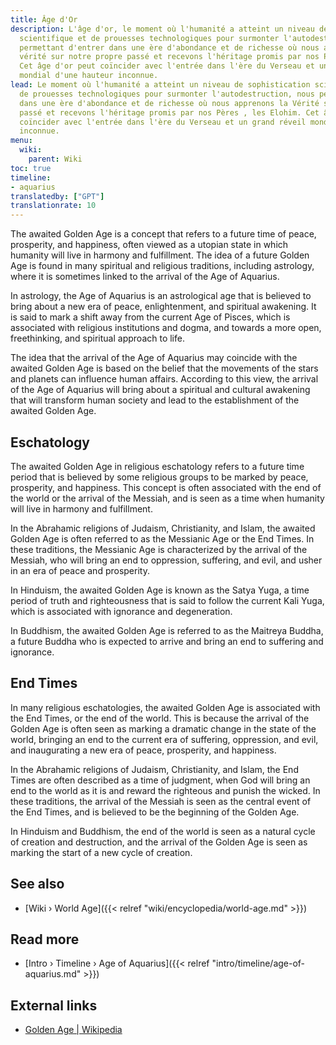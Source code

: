 ```yaml
---
title: Âge d'Or
description: L'âge d'or, le moment où l'humanité a atteint un niveau de sophistication
  scientifique et de prouesses technologiques pour surmonter l'autodestruction, nous
  permettant d'entrer dans une ère d'abondance et de richesse où nous apprenons la
  vérité sur notre propre passé et recevons l'héritage promis par nos Pères, les Elohim.
  Cet âge d'or peut coïncider avec l'entrée dans l'ère du Verseau et un grand réveil
  mondial d'une hauteur inconnue.
lead: Le moment où l'humanité a atteint un niveau de sophistication scientifique et
  de prouesses technologiques pour surmonter l'autodestruction, nous permettant d'entrer
  dans une ère d'abondance et de richesse où nous apprenons la Vérité sur notre propre
  passé et recevons l'héritage promis par nos Pères , les Elohim. Cet âge d'or peut
  coïncider avec l'entrée dans l'ère du Verseau et un grand réveil mondial d'une hauteur
  inconnue.
menu:
  wiki:
    parent: Wiki
toc: true
timeline:
- aquarius
translatedby: ["GPT"]
translationrate: 10
---
```


The awaited Golden Age is a concept that refers to a future time of peace, prosperity, and happiness, often viewed as a utopian state in which humanity will live in harmony and fulfillment. The idea of a future Golden Age is found in many spiritual and religious traditions, including astrology, where it is sometimes linked to the arrival of the Age of Aquarius.

In astrology, the Age of Aquarius is an astrological age that is believed to bring about a new era of peace, enlightenment, and spiritual awakening. It is said to mark a shift away from the current Age of Pisces, which is associated with religious institutions and dogma, and towards a more open, freethinking, and spiritual approach to life.

The idea that the arrival of the Age of Aquarius may coincide with the awaited Golden Age is based on the belief that the movements of the stars and planets can influence human affairs. According to this view, the arrival of the Age of Aquarius will bring about a spiritual and cultural awakening that will transform human society and lead to the establishment of the awaited Golden Age.

## Eschatology

The awaited Golden Age in religious eschatology refers to a future time period that is believed by some religious groups to be marked by peace, prosperity, and happiness. This concept is often associated with the end of the world or the arrival of the Messiah, and is seen as a time when humanity will live in harmony and fulfillment.

In the Abrahamic religions of Judaism, Christianity, and Islam, the awaited Golden Age is often referred to as the Messianic Age or the End Times. In these traditions, the Messianic Age is characterized by the arrival of the Messiah, who will bring an end to oppression, suffering, and evil, and usher in an era of peace and prosperity.

In Hinduism, the awaited Golden Age is known as the Satya Yuga, a time period of truth and righteousness that is said to follow the current Kali Yuga, which is associated with ignorance and degeneration.

In Buddhism, the awaited Golden Age is referred to as the Maitreya Buddha, a future Buddha who is expected to arrive and bring an end to suffering and ignorance.

## End Times

In many religious eschatologies, the awaited Golden Age is associated with the End Times, or the end of the world. This is because the arrival of the Golden Age is often seen as marking a dramatic change in the state of the world, bringing an end to the current era of suffering, oppression, and evil, and inaugurating a new era of peace, prosperity, and happiness.

In the Abrahamic religions of Judaism, Christianity, and Islam, the End Times are often described as a time of judgment, when God will bring an end to the world as it is and reward the righteous and punish the wicked. In these traditions, the arrival of the Messiah is seen as the central event of the End Times, and is believed to be the beginning of the Golden Age.

In Hinduism and Buddhism, the end of the world is seen as a natural cycle of creation and destruction, and the arrival of the Golden Age is seen as marking the start of a new cycle of creation.

## See also

- [Wiki › World Age]({{< relref "wiki/encyclopedia/world-age.md" >}})

## Read more

- [Intro › Timeline › Age of Aquarius]({{< relref "intro/timeline/age-of-aquarius.md" >}})

## External links

- [Golden Age | Wikipedia](https://en.wikipedia.org/wiki/Golden_Age)
